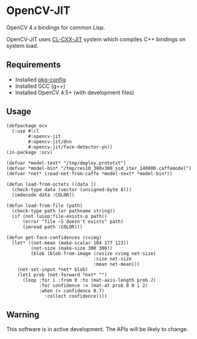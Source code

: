 # OpenCV-JIT

OpenCV 4.x bindings for common Lisp.

OpenCV-JIT uses [CL-CXX-JIT](https://github.com/Islam0mar/CL-CXX-JIT) system
which compiles C++ bindings on system load.

## Requirements

- Installed [pkg-config](https://www.freedesktop.org/wiki/Software/pkg-config/)
- Installed GCC (g++)
- Installed OpenCV 4.5+ (with development files)

## Usage

```common-lisp
(defpackage ocv
  (:use #:cl
        #:opencv-jit
        #:opencv-jit/dnn
        #:opencv-jit/face-detector-yn))
(in-package :ocv)

(defvar *model-text* "/tmp/deploy.prototxt")
(defvar *model-bin* "/tmp/res10_300x300_ssd_iter_140000.caffemodel")
(defvar *net* (read-net-from-caffe *model-text* *model-bin*))

(defun load-from-octets ((data ))
  (check-type data (vector (unsigned-byte 8)))
  (imdecode data :COLOR))

(defun load-from-file (path)
  (check-type path (or pathname string))
  (if (not (uiop:file-exists-p path))
      (error "file ~S doesn't exists" path)
      (imread path :COLOR)))

(defun get-face-confidences (cvimg)
  (let* ((net-mean (make-scalar 104 177 123))
         (net-size (make-size 300 300))
         (blob (blob-from-image (resize cvimg net-size)
                                :size net-size
                                :mean net-mean)))
    (net-set-input *net* blob)
    (let1 prob (net-forward *net* "")
      (loop :for i :from 0 :to (mat-axis-length prob 2)
            :for confidence := (mat-at prob 0 0 i 2)
            :when (> confidence 0.7)
              :collect confidence))))
```

## Warning

This software is in active development. The APIs will be likely to change.

